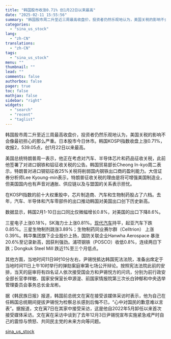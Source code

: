 ```yaml
---
title: "韩国股市收涨0.71% 创1月22日以来最高"
date: "2025-02-11 15:55:56"
summary: "韩国股市周二升至近三周最高收盘价，投资者仍然乐观地认为，美国关税的影响不会..."
categories:
  - "sina_us_stock"
lang:
  - "zh-CN"
translations:
  - "zh-CN"
tags:
  - "sina_us_stock"
menu: ""
thumbnail: ""
lead: ""
comments: false
authorbox: false
pager: true
toc: false
mathjax: false
sidebar: "right"
widgets:
  - "search"
  - "recent"
  - "taglist"
---
```


韩国股市周二升至近三周最高收盘价，投资者仍然乐观地认为，美国关税的影响不会像最初担心的那么严重。日本股市今日休市。韩国KOSPI指数收盘上涨0.71%，收报2，539.05点，创1月22日以来最高。

美国总统特朗普周一表示，他正在考虑对汽车、半导体芯片和药品征收关税，此前他签署了对进口钢铁和铝征收关税的公告。韩国贸易部长Cheong In-kyo周二表示，特朗普对进口钢铝征收25%关税将削弱国内钢铁出口商的盈利能力。大信证券分析师Lee Kyoung-min表示，特朗普征收关税的理由是将可增强美国制造业，但美国国内也有声音对通胀、供应链以及与盟国的关系表示担忧。

在KOSPI指数的前十大权重股中，芯片制造商、汽车和生物制药股占了六档。去年，汽车、半导体和汽车零部件的出口推动韩国对美国出口创下历史新高。

数据显示，韩国2月1-10日出口同比仅微幅增长0.8%，对美国的出口下降8.6%。

三星电子上涨0.18%，SK海力士上涨0.81%。[现代汽车](https://stock.finance.sina.com.cn/usstock/quotes/HYMTF.html)持平，起亚汽车下跌0.85%。三星生物制剂跳涨3.89%；生物制药同业赛尔群（Celltrion） 上涨0.39%。韩华集团旗下企业股价上扬，国防关联企业Hanwha Aerospace 暴涨20.6%至记录新高，因获利强劲。浦项钢铁（POSCO）收低0.8%，连续两日下跌；Dongkuk Steel Mill 跌近1%至三个月低点。

其他方面，当地时间11日9时10分左右，尹锡悦抵达韩国宪法法院，准备出席定于当地时间11日上午10时举行的弹劾案庭审第七场公开辩论。按照宪法法院此前的安排，当天的庭审将有四名证人依次接受国会方和尹锡悦方的问讯，分别为前行政安全部长官李祥敏、国家安保室长申源湜、前国家情报院第三次长白钟郁和中央选举管理委员会事务总长金龙彬。

据《韩民族日报》报道，韩国前总统文在寅在接受该媒体采访时表示，他为自己在任韩国总统期间提拔尹锡悦为检察总长感到后悔不已，“心中对国民的歉意难以言表”。据报道，文在寅7日在其家中接受采访，这是他自2022年5月卸任以来首次接受媒体采访。文在寅在采访中谈到了去年12月3日尹锡悦宣布实施紧急戒严时自己的震惊与愤怒、共同民主党的未来方向等问题。

[sina_us_stock](https://finance.sina.com.cn/stock/usstock/c/2025-02-11/doc-inekccea2591064.shtml)
